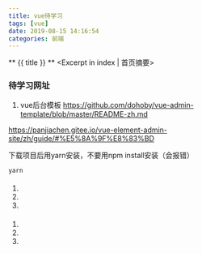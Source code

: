 ```yaml
---
title: vue待学习
tags: [vue]
date: 2019-08-15 14:16:54
categories: 前端
---
```

** {{ title }} ** <Excerpt in index | 首页摘要>


<!-- more -->

### 待学习网址

1. vue后台模板
https://github.com/dohoby/vue-admin-template/blob/master/README-zh.md

https://panjiachen.gitee.io/vue-element-admin-site/zh/guide/#%E5%8A%9F%E8%83%BD

下载项目后用yarn安装，不要用npm install安装（会报错）
```
yarn
```

#### 

1. 
2. 
3. 

#### 

1. 
2. 
3. 
